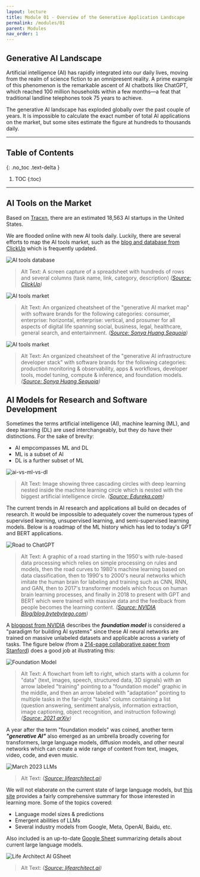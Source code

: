 ```yaml
---
layout: lecture
title: Module 01 - Overview of the Generative Application Landscape
permalink: /modules/01
parent: Modules
nav_order: 1
---
```


## Generative AI Landscape
Artificial intelligence (AI) has rapidly integrated into our daily lives, moving from the realm of science fiction to an omnipresent reality. A prime example of this phenomenon is the remarkable ascent of AI chatbots like ChatGPT, which reached 100 million households within a few months—a feat that traditional landline telephones took 75 years to achieve.

The generative AI landscape has exploded globally over the past couple of years. It is impossible to calculate the exact number of total AI applications on the market, but some sites estimate the figure at hundreds to thousands daily. 

---

## Table of Contents
{: .no_toc .text-delta }

1. TOC
{:toc}

---

## AI Tools on the Market
Based on [Tracxn](https://tracxn.com/d/explore/artificial-intelligence-startups-in-united-states/__8hhT66RA16YeZhW3QByF6cGkAjrM6ertfKJuKbQIiJg/companies), there are an estimated 18,563 AI startups in the United States. 

We are flooded online with new AI tools daily. Luckily, there are several efforts to map the AI tools market, such as the [blog and database from ClickUp](https://clickup.com/blog/ai-tools/) which is frequently updated. 


![AI tools database](/assets/images/01-click-up-ai-tools-database.png)
> Alt Text: A screen capture of a spreadsheet with hundreds of rows and several columns (task name, link, category, description) _([Source: ClickUp](https://dev-share.clickup.com/9805000210/gr/h/946rvgj-16/6be1ba8fcf3f101?_gl=1*cuft9a*_gcl_au*MTI4NzA0MTEyMS4xNjk2MDk1MjI0))_


![AI tools market](/assets/images/01-sequoia-generative-ai-market-map.webp)
> Alt Text: An organized cheatsheet of the "generative AI market map" with software brands for the following categories: consumer, enterprise: horizontal, enterprise: vertical, and prosumer for all aspects of digital life spanning social, business, legal, healthcare, general search, and entertainment. _([Source: Sonya Huang,Sequoia](https://www.sequoiacap.com/article/generative-ai-act-two/))_


![AI tools market](/assets/images/01-sequoia-generative-ai-model-stack.webp)
> Alt Text: An organized cheatsheet of the "generative AI infrastructure developer stack" with software brands for the following categories: production monitoring & observability, apps & workflows, developer tools, model tuning, compute & inference, and foundation models. _([Source: Sonya Huang,Sequoia](https://www.sequoiacap.com/article/generative-ai-act-two/))_


## AI Models for Research and Software Development
Sometimes the terms artificial intelligence (AI), machine learning (ML), and deep learning (DL) are used interchangeably, but they do have their distinctions. For the sake of brevity:

* AI empcompasses ML and DL
* ML is a subset of AI
* DL is a further subset of ML

![ai-vs-ml-vs-dl](/assets/images/01-ai-ml-dl-fig.png)
> Alt Text: Image showing three cascading circles with deep learning nested inside the machine learning circle which is nested with the biggest artificial intelligence circle. _([Source: Edureka.com](https://www.edureka.co/blog/ai-vs-machine-learning-vs-deep-learning/))_

The current trends in AI research and applications all build on decades of research. It would be impossible to adequately cover the numerous types of supervised learning, unsupervised learning, and semi-supervised learning models. Below is a roadmap of the ML history which has led to today's GPT and BERT applications. 

![Road to ChatGPT](/assets/images/01-history-to-chatgpt.jpg)
> Alt Text: A graphic of a road starting in the 1950's with rule-based data processing which relies on simple processing on rules and models, then the road curves to 1980's machine learning based on data classification, then to 1990's to 2000's neural networks which imitate the human brain for labeling and training such as CNN, RNN, and GAN, then to 2017's transformer models which focus on human brain learning processes, and finally in 2018 to present with GPT and BERT which were trained with massive data and the feedback from people becomes the learning content. _([Source: NVIDIA Blog/blog.bytebytego.com](https://blogs.nvidia.com/blog/2023/03/13/what-are-foundation-models/))_


A [blogpost from NVIDIA](https://blogs.nvidia.com/blog/2023/03/13/what-are-foundation-models/) describes the ***foundation model*** is considered a "paradigm for building AI systems" since these AI neural networks are trained on massive unlabeled datasets and applicable across a variety of tasks. The figure below (from a [214-page collaborative paper from Stanford](https://arxiv.org/abs/2108.07258)) does a good job at illustrating this:

![Foundation Model](/assets/images/01-stanford-foundation-model-fig.png)
> Alt Text: A flowchart from left to right, which starts with a column for "data" (text, images, speech, structured data, 3D signals) with an arrow labeled "training" pointing to a "foundation model" graphic in the middle, and then an arrow labeled with "adaptation" pointing to multiple tasks in the far-right "tasks" column containing a list (question answering, sentiment analysis, information extraction, image captioning, object recognition, and instruction following) _([Source: 2021 arXiv](https://arxiv.org/abs/2108.07258))_

A year after the term "foundation models" was coined, another term ***"generative AI"*** also emerged as an umbrella broadly covering for transformers, large language models, diffusion models, and other neural networks which can create a wide range of content from text, images, video, code, and even music. 

![March 2023 LLMs](/assets/images/01-ai-llm-models-march23.png)
> Alt Text:  _([Source: lifearchitect.ai](https://lifearchitect.ai/models/))_

We will not elaborate on the current state of large language models, but [this site](https://lifearchitect.ai/models/) provides a fairly comprehensive summary for those interested in learning more. Some of the topics covered:
* Language model sizes & predictions
* Emergent abilities of LLMs
* Several industry models from Google, Meta, OpenAI, Baidu, etc.

Also included is an up-to-date [Google Sheet](https://docs.google.com/spreadsheets/d/1O5KVQW1Hx5ZAkcg8AIRjbQLQzx2wVaLl0SqUu-ir9Fs/edit#gid=1158069878) summarizing details about current large language models. 

![Life Architect AI GSheet](/assets/images/01-life-architect-ai-gsheet.png)
> Alt Text:  _([Source: lifearchitect.ai](https://lifearchitect.ai/models/))_
